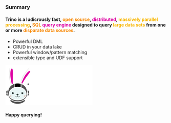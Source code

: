### Summary

<h4>
  Trino is a ludicrously fast,
      <span style="color:#f88600">open source</span>,
      <span style="color:#dd00a1">distributed</span>,
      <span style="color:#f8b600">massively parallel processing</span>,
      <span style="color:#f88600">SQL</span>
      <span style="color:#dd00a1">query engine</span>
  designed to query 
      <span style="color:#f8b600">large data sets</span> from one or more
  <span style="color:#f88600">disparate data sources</span>.
</h4>

- Powerful DML 
- CRUD in your data lake 
- Powerful window/pattern matching
- extensible type and UDF support

![](../../assets/logos/horizontal/svg/trino-logo-fullColor-ltbg.svg) <!-- .element height="120" -->

#### Happy querying!

